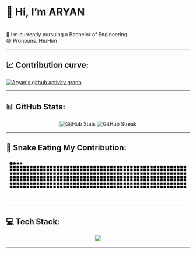 
# 👋 Hi, I’m ARYAN<br>
<br>🌱 I’m currently pursuing a Bachelor of Engineering<br>😄 Pronouns: He/Him

---

## 📈 Contribution curve:
[![Aryan's github activity graph](https://github-readme-activity-graph.vercel.app/graph?username=Aryan-Singla&theme=github-compact)](https://github.com/Aryan-Singla/github-readme-activity-graph)

---

## 📊 GitHub Stats:
<p align="center">
  <img width="48%" src="https://github-readme-stats.vercel.app/api?username=Aryan-Singla&theme=dark&hide_border=true&include_all_commits=true&count_private=true" alt="GitHub Stats" />
  <img width="48%" src="https://github-readme-streak-stats.herokuapp.com/?user=Aryan-Singla&theme=dark&hide_border=true" alt="GitHub Streak" />
</p>

---


## 🐍 Snake Eating My Contribution:
<div align="center">
  
![Snake animation](https://github.com/Aryan-Singla/Aryan-Singla/blob/output/github-contribution-grid-snake-dark.svg)

</div>

---


## 💻 Tech Stack:
<p align="center">
  <a href="https://skillicons.dev">
    <img src="https://skillicons.dev/icons?i=git,java,html,c,cpp,css,github,vscode,react,python,r,javascript" />
  </a>
</p>

---




